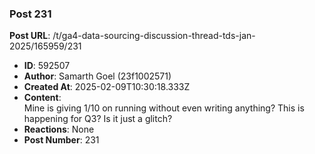 ### Post 231
**Post URL**: /t/ga4-data-sourcing-discussion-thread-tds-jan-2025/165959/231
- **ID**: 592507
- **Author**: Samarth Goel (23f1002571)
- **Created At**: 2025-02-09T10:30:18.333Z
- **Content**:  
  Mine is giving 1/10 on running without even writing anything? This is happening for Q3? Is it just a glitch?
- **Reactions**: None
- **Post Number**: 231

